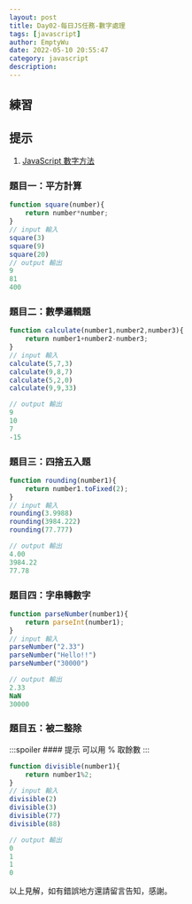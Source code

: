 ```yaml
---
layout: post
title: Day02-每日JS任務-數字處理
tags: [javascript]
author: EmptyWu
date: 2022-05-10 20:55:47
category: javascript
description:
---
```


## 練習

## 提示
1. [JavaScript 數字方法](https://www.w3school.com.cn/js/js_number_methods.asp)
<!--more-->
### 題目一：平方計算
```JavaScript
function square(number){
    return number*number;
}
// input 輸入
square(3)
square(9)
square(20)
// output 輸出
9
81
400
```
### 題目二：數學邏輯題
```JavaScript
function calculate(number1,number2,number3){
    return number1+number2-number3;
}
// input 輸入
calculate(5,7,3)
calculate(9,8,7)
calculate(5,2,0)
calculate(9,9,33)

// output 輸出
9
10
7
-15
```

### 題目三：四捨五入題
```JavaScript
function rounding(number1){
    return number1.toFixed(2);
}
// input 輸入
rounding(3.9988)
rounding(3984.222)
rounding(77.777)

// output 輸出
4.00
3984.22
77.78
```

### 題目四：字串轉數字

```JavaScript
function parseNumber(number1){
    return parseInt(number1);
}
// input 輸入
parseNumber("2.33")
parseNumber("Hello!!")
parseNumber("30000")

// output 輸出
2.33
NaN
30000
```

### 題目五：被二整除
:::spoiler  #### 提示
 可以用 % 取餘數
:::
```JavaScript
function divisible(number1){
    return number1%2;
}
// input 輸入
divisible(2)
divisible(3)
divisible(77)
divisible(88)

// output 輸出
0
1
1
0
```


以上見解，如有錯誤地方還請留言告知，感謝。